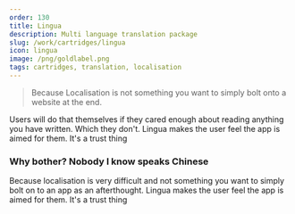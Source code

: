 ```yaml
---
order: 130
title: Lingua
description: Multi language translation package
slug: /work/cartridges/lingua
icon: lingua
image: /png/goldlabel.png
tags: cartridges, translation, localisation
---
```


> Because Localisation is not something you want to simply bolt onto a website at the end.

Users will do that themselves if they cared enough about reading anything you have written. Which they don't. Lingua makes the user feel the app is aimed for them. It's a trust thing

### Why bother? Nobody I know speaks Chinese

Because localisation is very difficult and not something you want to simply bolt
on to an app as an afterthought. Lingua makes the user feel the app is aimed for them. It's a trust thing
